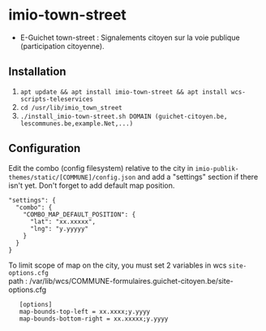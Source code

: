 # imio-town-street

- E-Guichet town-street : Signalements citoyen sur la voie publique (participation citoyenne).

Installation
------------
   1. `apt update && apt install imio-town-street && apt install wcs-scripts-teleservices`
   2. `cd /usr/lib/imio_town_street`
   3. `./install_imio-town-street.sh DOMAIN (guichet-citoyen.be, lescommunes.be,example.Net,...)`

Configuration
-------------
Edit the combo (config filesystem) relative to the city in `imio-publik-themes/static/[COMMUNE]/config.json` and add a "settings" section if there isn't yet. Don't forget to add default map position. 


```
"settings": {
  "combo": {
    "COMBO_MAP_DEFAULT_POSITION": {
      "lat": "xx.xxxxx",
      "lng": "y.yyyyy"
    }
  }
}
```


   To limit scope of map on the city, you must set 2 variables in wcs `site-options.cfg`  
   path : /var/lib/wcs/COMMUNE-formulaires.guichet-citoyen.be/site-options.cfg
```
   [options]
   map-bounds-top-left = xx.xxxx;y.yyyy
   map-bounds-bottom-right = xx.xxxxx;y.yyyy
```

